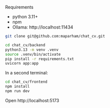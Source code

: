 Requirements
- python 3.11+
- npm
- Ollama: http://localhost:11434 

```bash
git clone git@github.com:maparham/chat_cv.git
```

```bash
cd chat_cv/backend
python3.13 -m venv .venv
source .venv/bin/activate
pip install -r requirements.txt
uvicorn app:app
```

In a second terminal:
```bash
cd chat_cv/frontend
npm install
npm run dev
```

Open
http://localhost:5173

